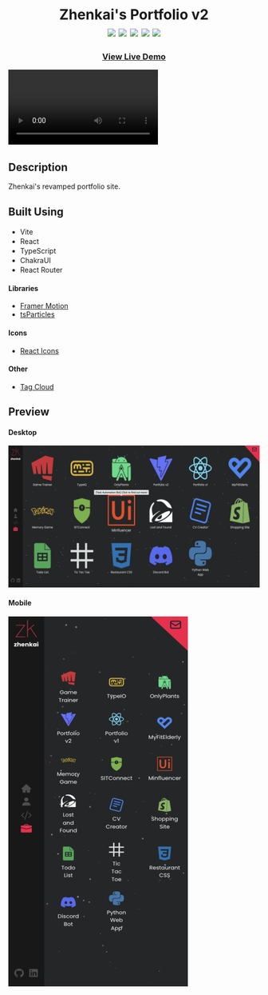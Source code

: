 <div align=center>
	<h1>Zhenkai's Portfolio v2
	<br>
		<img src="https://img.shields.io/static/v1?label=&message=Vite&color=646CFF&style=for-the-badge&logo=vite&logoColor=white&logoWidth=&labelColor=&link=">
		<img src="https://img.shields.io/static/v1?label=&message=React&color=61DAFB&style=for-the-badge&logo=react&logoColor=black&logoWidth=&labelColor=&link=">
		<img src="https://img.shields.io/static/v1?label=&message=TypeScript&color=3178C6&style=for-the-badge&logo=typescript&logoColor=white&logoWidth=&labelColor=&link=">
		<img src="https://img.shields.io/static/v1?label=&message=Chakra UI&color=06B6D4&style=for-the-badge&logo=chakraui&logoColor=white&logoWidth=&labelColor=&link=">
		<img src="https://img.shields.io/static/v1?label=&message=Router&color=CA4245&style=for-the-badge&logo=reactrouter&logoColor=white&logoWidth=&labelColor=&link=">
		<br>
	</h1>
	<h3><b><a href="https://hzk2021.github.io/portfoliov2">View Live Demo</a></b></h3>
</div>

![Gif of Project](./readme-assets/portfoliov2.mov)

## Description

Zhenkai's revamped portfolio site.

## Built Using

- Vite <img height="16" width="16" src="https://cdn.simpleicons.org/vite" />
- React <img height="16" width="16" src="https://cdn.simpleicons.org/react" />
- TypeScript <img height="16" width="16" src="https://cdn.simpleicons.org/typescript" />
- ChakraUI <img height="16" width="16" src="https://cdn.simpleicons.org/chakraUI" />
- React Router <img height="16" width="16" src="https://cdn.simpleicons.org/reactrouter" />

#### Libraries

- [Framer Motion](https://www.framer.com/motion/)
- [tsParticles](https://particles.js.org/)

#### Icons

- [React Icons](https://github.com/react-icons/react-icons)

#### Other

- [Tag Cloud](https://github.com/Frank-Mayer/react-tag-cloud)

## Preview

#### Desktop

![Desktop](./readme-assets/portfoliov2.png)

#### Mobile

![Desktop](./readme-assets/portfoliov2-mobile.png)
